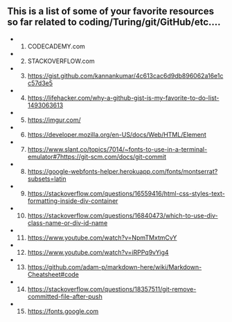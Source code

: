 ## This is a list of some of your favorite resources so far related to coding/Turing/git/GitHub/etc.… ##
- 1. CODECADEMY.com
- 2. STACKOVERFLOW.com
- 3. https://gist.github.com/kannankumar/4c613cac6d9db896062a16e1cc57d3e5
- 4. https://lifehacker.com/why-a-github-gist-is-my-favorite-to-do-list-1493063613
- 5. https://imgur.com/
- 6. https://developer.mozilla.org/en-US/docs/Web/HTML/Element
- 7. https://www.slant.co/topics/7014/~fonts-to-use-in-a-terminal-emulator#7https://git-scm.com/docs/git-commit
- 8. https://google-webfonts-helper.herokuapp.com/fonts/montserrat?subsets=latin
- 9. https://stackoverflow.com/questions/16559416/html-css-styles-text-formatting-inside-div-container
- 10. https://stackoverflow.com/questions/16840473/which-to-use-div-class-name-or-div-id-name
- 11. https://www.youtube.com/watch?v=NpmTMxtmCvY
- 12. https://www.youtube.com/watch?v=iRPPq9vYig4
- 13. https://github.com/adam-p/markdown-here/wiki/Markdown-Cheatsheet#code
- 14. https://stackoverflow.com/questions/18357511/git-remove-committed-file-after-push
- 15. https://fonts.google.com
